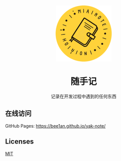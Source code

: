 <p align="center">
    <img width="180" src="./assets/logo.png" alt="Rolldown logo">
</p>

<h1 align="center">
  随手记
</h1>

<p align="center">
 记录在开发过程中遇到的任何东西
</p>

## 在线访问

GitHub Pages: <https://bee1an.github.io/yak-note/>

## Licenses

[MIT](./LICENSE)
